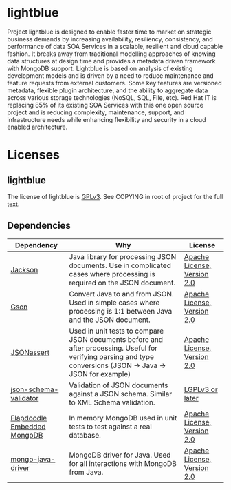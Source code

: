 lightblue
=========

Project lightblue is designed to enable faster time to market on strategic business demands by increasing availability, resiliency, consistency, and performance of data SOA Services in a scalable, resilient and cloud capable fashion.  It breaks away from traditional modelling approaches of knowing data structures at design time and provides a metadata driven framework with MongoDB support.  Lightblue is based on analysis of existing development models and is driven by a need to reduce maintenance and feature requests from external customers.  Some key features are versioned metadata, flexible plugin architecture, and the ability to aggregate data across various storage technologies (NoSQL, SQL, File, etc).  Red Hat IT is replacing 85% of its existing SOA Services with this one open source project and is reducing complexity, maintenance, support, and infrastructure needs while enhancing flexibility and security in a cloud enabled architecture.

# Licenses

## lightblue

The license of lightblue is [GPLv3](https://www.gnu.org/licenses/gpl.html).  See COPYING in root of project for the full text.

## Dependencies

| Dependency | Why | License
| ---------- | --- | -------
| [Jackson](http://wiki.fasterxml.com/JacksonHome) | Java library for processing JSON documents.  Use in complicated cases where processing is required on the JSON document. |[Apache License, Version 2.0](http://www.apache.org/licenses/LICENSE-2.0)
| [Gson](https://code.google.com/p/google-gson/) |Convert Java to and from JSON.  Used in simple cases where processing is 1:1 between Java and the JSON document. | [Apache License, Version 2.0](http://www.apache.org/licenses/LICENSE-2.0)
| [JSONassert](https://github.com/skyscreamer/JSONassert) | Used in unit tests to compare JSON documents before and after processing.  Useful for verifying parsing and type conversions (JSON -> Java -> JSON for example) | [Apache License, Version 2.0](http://www.apache.org/licenses/LICENSE-2.0)
| [json-schema-validator](https://github.com/fge/json-schema-validator) | Validation of JSON documents against a JSON schema.  Similar to XML Schema validation. | [LGPLv3 or later](https://www.gnu.org/licenses/lgpl.html)
| [Flapdoodle Embedded MongoDB](https://github.com/flapdoodle-oss/de.flapdoodle.embed.mongo) | In memory MongoDB used in unit tests to test against a real database. | [Apache License, Version 2.0](http://www.apache.org/licenses/LICENSE-2.0)
| [mongo-java-driver](https://github.com/mongodb/mongo-java-driver) | MongoDB driver for Java.  Used for all interactions with MongoDB from Java. | [Apache License, Version 2.0](http://www.apache.org/licenses/LICENSE-2.0)

